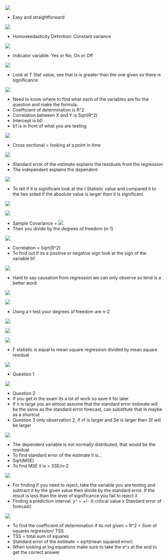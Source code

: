 
![](https://i.imgur.com/PsKuEAr.png)
- Easy and straightforward

![](https://i.imgur.com/ySjRqwe.png)
- Homoskedasticity Definition: Constant variance

![](https://i.imgur.com/nOnoHBI.png)
- Indicator variable: Yes or No, On or Off

![](https://i.imgur.com/aj01tZw.png)
- Look at T Stat value, see that is is greater than the one given so there is significance 

![](https://i.imgur.com/r1i3Q3K.png)
- Need to know where to find what each of the variables are for the question and make the formula.
- Coefficient of determination is R^2
- Correlation between X and Y is Sqrt(R^2)
- Intercept is b0
- b1 is in front of what you are testing

![](https://i.imgur.com/amYvIPN.png)
- Cross sectional = looking at a point in time


![](https://i.imgur.com/27rUWmv.png)
- Standard error of the estimate explains the residuals from the regression
- The independent explains the dependent 

![](https://i.imgur.com/4liZaXe.png)
- To tell if it is significant look at the t Statistic value and compared it to the two sided if the absolute value is larger then it is significant.

![](https://i.imgur.com/2kjfZZt.png)


![](https://i.imgur.com/fFl487r.png)
- Sample Covariance = ![](https://i.imgur.com/F7AnEPg.png)
- Then you divide by the degrees of freedom (n-1)


![](https://i.imgur.com/CzJFlk1.png)
- Correlation = Sqrt(R^2)
- To find out if its a positive or negative sign look at the sign of the variable b1

![](https://i.imgur.com/4ZTsoSA.png)
- Hard to say causation from regression we can only observe so tend is a better word

![](https://i.imgur.com/J3nuYss.png)




![](https://i.imgur.com/TncD2dz.png)
- Using a t-test your degrees of freedom are n-2

![](https://i.imgur.com/RSqbmxc.png)




![](https://i.imgur.com/3IsVMO8.png)





![](https://i.imgur.com/oIwxjPl.png)
- F statistic is equal to mean square regression divided by mean square residual 



![](https://i.imgur.com/BZlGcrB.png)
- Question 1

![](https://i.imgur.com/J2s69sZ.png)
- Question 2
- If you get in the exam its a lot of work so save it for later
- If n is large you an almost assume that the standard error estimate will be the same as the standard error forecast, can substitute that in maybe as a shortcut
- Question 3 only observation 2, if xf is larger and Se is larger then Sf will be larger


![](https://i.imgur.com/XknGqZX.png)
- The dependent variable is not normally distributed, that would be the residual
- To find standard error of the estimate it is...
- Sqrt(MSE)
- To find MSE it is = SSE/n-2



![](https://i.imgur.com/H7HBYAY.png)
- For finding if you need to reject, take the variable you are testing and subtract it by the given value then divide by the standard error. If the result is less than the level of significance you fail to reject it
- Finding a prediction interval: y^ = +/- (t critical value x Standard error of forecast)

![](https://i.imgur.com/CmVbqLw.png)
- To find the coefficient of determination if its not given = R^2 = Sum of squares regression/ TSS
- TSS = total sum of squares
- Standard error of the estimate = sqrt(mean squared error)
- When looking at log equations make sure to take the e^x at the end to get the correct answer